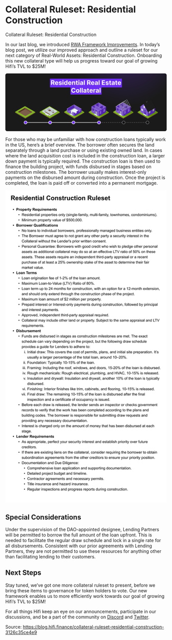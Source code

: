 
# Collateral Ruleset: Residential Construction

Collateral Ruleset: Residential Construction

In our last blog, we introduced [RWA Framework Improvements](https://blog.hifi.finance/rwa-framework-improvements-c7b71b44b4ba). In today’s blog post, we utilize our improved approach and outline a ruleset for our next category of Real-World Assets: Residential Construction. Onboarding this new collateral type will help us progress toward our goal of growing Hifi’s TVL to $25M!

![](../images/2024-04-15_collateral-ruleset-residential-construction/1_pOl3R9b4fcYE99TP_orWrw.png)

For those who may be unfamiliar with how construction loans typically work in the US, here’s a brief overview. The borrower often secures the land separately through a land purchase or using existing owned land. In cases where the land acquisition cost is included in the construction loan, a larger down payment is typically required. The construction loan is then used to finance the building project, with funds disbursed in stages based on construction milestones. The borrower usually makes interest-only payments on the disbursed amount during construction. Once the project is completed, the loan is paid off or converted into a permanent mortgage.

![](../images/2024-04-15_collateral-ruleset-residential-construction/1_bi_EA1DU8REoxjbWIej3Ew.png)

## Special Considerations

Under the supervision of the DAO-appointed designee, Lending Partners will be permitted to borrow the full amount of the loan upfront. This is needed to facilitate the regular draw schedule and lock in a single rate for all disbursements. Consistent with our prior agreements with Lending Partners, they are not permitted to use these resources for anything other than facilitating lending to their customers.

## Next Steps

Stay tuned, we’ve got one more collateral ruleset to present, before we bring these items to governance for token holders to vote. Our new framework enables us to more efficiently work towards our goal of growing Hifi’s TVL to $25M!

For all things Hifi keep an eye on our announcements, participate in our discussions, and be a part of the community on [Discord](https://discord.com/invite/uGxaCppKSH) and [Twitter](https://twitter.com/hififinance).


Source: https://blog.hifi.finance/collateral-ruleset-residential-construction-3126c35ce4e9
